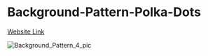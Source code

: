# Background-Pattern-Polka-Dots

[Website Link](https://css-background-pattern.netlify.app/)

![Background_Pattern_4_pic](https://user-images.githubusercontent.com/77884951/181437692-04143e0d-597f-4cd4-9adf-76f06d6c8d18.JPG)

